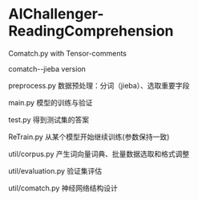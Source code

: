 # AIChallenger-ReadingComprehension
Comatch.py with Tensor-comments

comatch--jieba version

preprocess.py 数据预处理：分词（jieba）、选取重要字段

main.py  模型的训练与验证

test.py  得到测试集的答案

ReTrain.py    从某个模型开始继续训练(参数保持一致)

util/corpus.py  产生词向量词典、批量数据选取和格式调整

util/evaluation.py  验证集评估

util/comatch.py   神经网络结构设计
